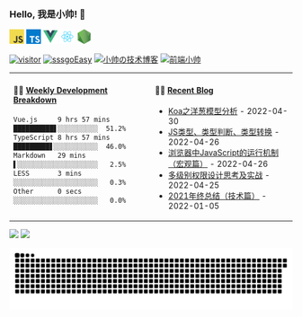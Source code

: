 ### Hello, 我是小帅! 👋

<code><img height="26" src="https://raw.githubusercontent.com/github/explore/80688e429a7d4ef2fca1e82350fe8e3517d3494d/topics/javascript/javascript.png"></code>
<code><img height="26" src="https://raw.githubusercontent.com/github/explore/80688e429a7d4ef2fca1e82350fe8e3517d3494d/topics/typescript/typescript.png"></code>
<code><img height="26" src="https://raw.githubusercontent.com/github/explore/80688e429a7d4ef2fca1e82350fe8e3517d3494d/topics/vue/vue.png"></code>
<code><img height="26" src="https://raw.githubusercontent.com/github/explore/80688e429a7d4ef2fca1e82350fe8e3517d3494d/topics/react/react.png"></code>
<code><img height="26" src="https://raw.githubusercontent.com/github/explore/80688e429a7d4ef2fca1e82350fe8e3517d3494d/topics/nodejs/nodejs.png"></code>

[![visitor](https://visitor-badge.glitch.me/badge?page_id=js-banana.js-banana)](https://github.com/JS-banana)
[![sssgoEasy](https://img.shields.io/badge/juejin-sssgoEasy-blue)](https://juejin.cn/user/1204720476890477)
[![小帅の技术博客](https://img.shields.io/badge/blog-%E5%B0%8F%E5%B8%85%E3%81%AE%E6%8A%80%E6%9C%AF%E5%8D%9A%E5%AE%A2-orange)](https://ssscode.com/)
[![前端小帅](https://img.shields.io/badge/%E5%85%AC%E4%BC%97%E5%8F%B7-%E5%89%8D%E7%AB%AF%E5%B0%8F%E5%B8%85-brightgreen)](https://cdn.jsdelivr.net/gh/JS-banana/images/vuepress/1.jpg)

<!-- :sunny: I'm currently learning and working on... -->

<!-- :fire: To live alone is the fate of all great souls

:raised_hand: 掘金：[https://juejin.cn/user/1204720476890477](https://juejin.cn/user/1204720476890477)

:sparkles: 博客：[https://ssscode.com/](https://ssscode.com/) -->

<!-- **Languages and Tools:**   -->

<!-- <img height="120" src="https://cdn.jsdelivr.net/gh/JS-banana/images/vuepress/4.png" /> -->

<!-- [![sss's github stats](https://github-readme-stats.vercel.app/api?username=JS-banana&show_icons=true&theme=synthwave&layout=compact)](https://github.com/anuraghazra/github-readme-stats) -->

<table width="800px">
<tr>
<td valign="top" width="50%">

#### 🏊‍♂️ <a href="https://gist.github.com/JS-banana/b4b79e0deb0164edaae772ecbc5bd8bc" target="_blank">Weekly Development Breakdown</a>

<!-- code_time starts -->

```text
Vue.js     9 hrs 57 mins  ██████████▋░░░░░░░░░░  51.2%
TypeScript 8 hrs 57 mins  █████████▋░░░░░░░░░░░  46.0%
Markdown   29 mins        ▌░░░░░░░░░░░░░░░░░░░░   2.5%
LESS       3 mins         ░░░░░░░░░░░░░░░░░░░░░   0.3%
Other      0 secs         ░░░░░░░░░░░░░░░░░░░░░   0.0%
```

<!-- code_time ends -->
</td>

<td valign="top" width="50%">

#### 🤹‍♀️ <a href="https://ssscode.com/" target="_blank">Recent Blog</a>

<!-- blog starts -->
* <a href='https://ssscode.com/pages/d8b0e2/' target='_blank'>Koa之洋葱模型分析</a> - 2022-04-30
* <a href='https://ssscode.com/pages/b92fbe/' target='_blank'>JS类型、类型判断、类型转换</a> - 2022-04-26
* <a href='https://ssscode.com/pages/78d8b6/' target='_blank'>浏览器中JavaScript的运行机制（宏观篇）</a> - 2022-04-26
* <a href='https://ssscode.com/pages/ff7971/' target='_blank'>多级别权限设计思考及实战</a> - 2022-04-25
* <a href='https://ssscode.com/pages/8e4019/' target='_blank'>2021年终总结（技术篇）</a> - 2022-01-05
<!-- blog ends -->

</td>
</tr>

</table>

<p>
  <img
  width="334"
  src="https://github-readme-stats.vercel.app/api/top-langs/?username=js-banana&hide=handlebars&langs_count=8&layout=compact&exclude_repo=blog,vuepress-theme-vdoing,hexo,hexo-theme-next,images&bg_color=30,e96443,904e95&title_color=fff&text_color=fff"
  />
  <img
  width="460"
  src="https://github-readme-stats.vercel.app/api?username=JS-banana&show_icons=true&&theme=radical&layout=compact"
  />
</p>

<!-- [![Readme Card](https://github-readme-stats.vercel.app/api/pin/?username=anuraghazra&repo=github-readme-stats)](https://github.com/anuraghazra/github-readme-stats) -->

<!-- ![Languages](https://github-readme-stats.vercel.app/api/top-langs/?username=js-banana&hide=handlebars&langs_count=8&layout=compact&exclude_repo=vuepress,vuepress-blog-io,vuepress-theme-vdoing,hexo,hexo-theme-next,images) -->

![github contribution grid snake animation](https://github.com/JS-banana/JS-banana/blob/output/github-contribution-grid-snake.svg)
